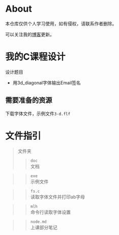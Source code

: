 # About
本仓库仅供个人学习使用，如有侵权，请联系作者删除。


可以关注我的[博客](https://blog.jhx.asia)更新。



# 我的C课程设计



设计题目
- 用3d_diagonal字体输出Email签名

## 需要准备的资源
下载字体文件，示例文件`3-d.flf`
# 文件指引
> 文件夹
>> `doc`    
文档

>> `exe`    
示例文件


>> `fs.c`   
读取字体文件并打印ab字母

>> `mlh`    
命令行读取字体设置

>> `node.md`     
上课部分笔记









